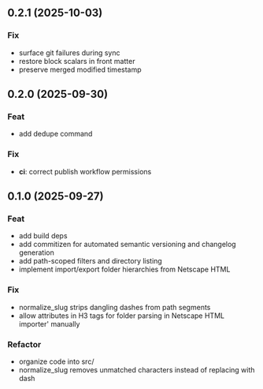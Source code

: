 ## 0.2.1 (2025-10-03)

### Fix

- surface git failures during sync
- restore block scalars in front matter
- preserve merged modified timestamp

## 0.2.0 (2025-09-30)

### Feat

- add dedupe command

### Fix

- **ci**: correct publish workflow permissions

## 0.1.0 (2025-09-27)

### Feat

- add build deps
- add commitizen for automated semantic versioning and changelog generation
- add path-scoped filters and directory listing
- implement import/export folder hierarchies from Netscape HTML

### Fix

- normalize_slug strips dangling dashes from path segments
- allow attributes in H3 tags for folder parsing in Netscape HTML importer' manually

### Refactor

- organize code into src/
- normalize_slug removes unmatched characters instead of replacing with dash
